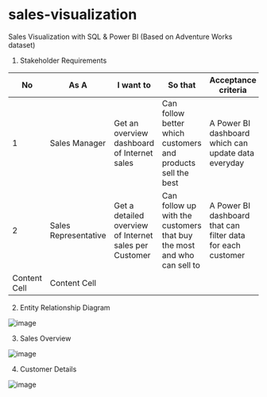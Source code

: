 # sales-visualization
Sales Visualization with SQL &amp; Power BI (Based on Adventure Works dataset)

1. Stakeholder Requirements

| No  | As A | I want to | So that | Acceptance criteria |
| ------------- | ------------- | ------------- | ------------- | ------------- |
| 1 | Sales Manager | Get an overview dashboard of Internet sales | Can follow better which customers and products sell the best | A Power BI dashboard which can update data everyday |
| 2 | Sales Representative | Get a detailed overview of Internet sales per Customer | Can follow up with the customers that buy the most and who can sell to | A Power BI dashboard that can filter data for each customer |
| Content Cell  | Content Cell  |

2. Entity Relationship Diagram

![image](https://github.com/QuanPham19/sales-visualization/assets/106662700/d81cd83f-64bd-4c44-9754-f472525d77d8)

3. Sales Overview

![image](https://github.com/QuanPham19/sales-visualization/assets/106662700/42fa1f49-c110-4c13-a796-da890d22c5c5)

4. Customer Details
   
![image](https://github.com/QuanPham19/sales-visualization/assets/106662700/2cf1f914-9d13-4e41-aabf-aee3ca3cbd9c)


